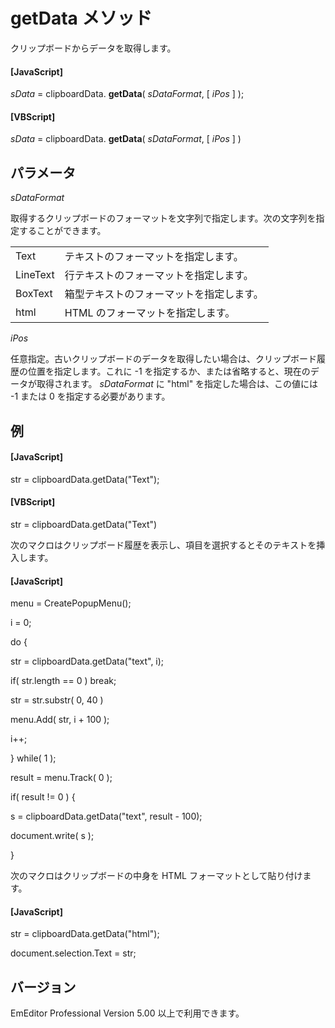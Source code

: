 # getData メソッド

クリップボードからデータを取得します。

#### \[JavaScript\]

_sData_ = clipboardData. **getData**( _sDataFormat_, \[ _iPos_ \] );

#### \[VBScript\]

_sData_ = clipboardData. **getData**( _sDataFormat_, \[ _iPos_ \] )

## パラメータ

_sDataFormat_

取得するクリップボードのフォーマットを文字列で指定します。次の文字列を指定することができます。

|     |     |
| --- | --- |
| Text | テキストのフォーマットを指定します。 |
| LineText | 行テキストのフォーマットを指定します。 |
| BoxText | 箱型テキストのフォーマットを指定します。 |
| html | HTML のフォーマットを指定します。 |

_iPos_

任意指定。古いクリップボードのデータを取得したい場合は、クリップボード履歴の位置を指定します。これに -1 を指定するか、または省略すると、現在のデータが取得されます。 _sDataFormat_ に "html" を指定した場合は、この値には -1 または 0 を指定する必要があります。

## 例

#### \[JavaScript\]

str = clipboardData.getData("Text");

#### \[VBScript\]

str = clipboardData.getData("Text")

次のマクロはクリップボード履歴を表示し、項目を選択するとそのテキストを挿入します。

#### \[JavaScript\]

menu = CreatePopupMenu();

i = 0;

do {

str = clipboardData.getData("text", i);

if( str.length == 0 ) break;

str = str.substr( 0, 40 )

menu.Add( str, i + 100 );

i++;

} while( 1 );

result = menu.Track( 0 );

if( result != 0 ) {

s = clipboardData.getData("text", result - 100);

document.write( s );

}

次のマクロはクリップボードの中身を HTML フォーマットとして貼り付けます。

#### \[JavaScript\]

str = clipboardData.getData("html");

document.selection.Text = str;

## バージョン

EmEditor Professional Version 5.00 以上で利用できます。